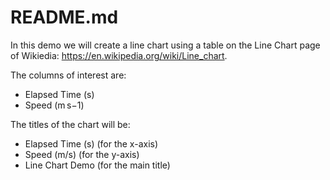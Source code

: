 # README.md

In this demo we will create a line chart using a table on the Line Chart page of Wikiedia: <https://en.wikipedia.org/wiki/Line_chart>.

The columns of interest are:

- Elapsed Time (s)
- Speed (m s−1)

The titles of the chart will be:

- Elapsed Time (s) (for the x-axis)
- Speed (m/s) (for the y-axis)
- Line Chart Demo (for the main title)
